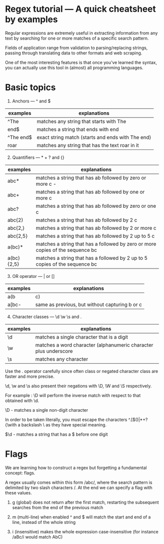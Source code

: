 # Regex tutorial — A quick cheatsheet by examples

Regular expressions are extremely useful in extracting information from any text by searching for one or more matches of a specific search pattern.

Fields of application range from validation to parsing/replacing strings, passing through translating data to other formats and web scraping.

One of the most interesting features is that once you’ve learned the syntax, you can actually use this tool in (almost) all programming languages.

# Basic topics

1. Anchors — ^ and $

|examples |explanations|
|---------|------------|
|^The |matches any string that starts with The|
|end$|matches a string that ends with end|
|^The end$ |exact string match (starts and ends with The end)|
|roar |matches any string that has the text roar in it|

2. Quantifiers — * + ? and {}

|examples |explanations|
|---------|------------|
|abc*      |matches a string that has ab followed by zero or more c -|
|abc+      |matches a string that has ab followed by one or more c|
|abc?      |matches a string that has ab followed by zero or one c|
|abc{2}    |matches a string that has ab followed by 2 c|
|abc{2,}   |matches a string that has ab followed by 2 or more c|
|abc{2,5}  |matches a string that has ab followed by 2 up to 5 c|
|a(bc)*    |matches a string that has a followed by zero or more copies of the sequence bc|
|a(bc){2,5}|matches a string that has a followed by 2 up to 5 copies of the sequence bc|

3. OR operator — | or []

|examples |explanations|
|---------|------------|
|a(b|c) |matches a string that has a followed by b or c (and captures b or c)|
|a[bc-  |same as previous, but without capturing b or c|

4. Character classes — \d \w \s and .

|examples |explanations|
|---------|------------|
|\d|matches a single character that is a digit|
|\w|matches a word character (alphanumeric character plus underscore|
|\s|matches any character|

Use the . operator carefully since often class or negated character class are faster and more precise.

\d, \w and \s also present their negations with \D, \W and \S respectively.

For example :
\D will perform the inverse match with respect to that obtained with \d.

\D - matches a single non-digit character

In order to be taken literally, you must escape the characters ^.[$()|*+?{\with a backslash \ as they have special meaning.

\$\d  - matches a string that has a $ before one digit

# Flags

We are learning how to construct a regex but forgetting a fundamental concept: flags.

A regex usually comes within this form /abc/, where the search pattern is delimited by two slash characters /. At the end we can specify a flag with these values.


1. g (global) does not return after the first match, restarting the subsequent searches from the end of the previous match


2. m (multi-line) when enabled ^ and $ will match the start and end of a line, instead of the whole string


3. i (insensitive) makes the whole expression case-insensitive (for instance /aBc/i would match AbC)

